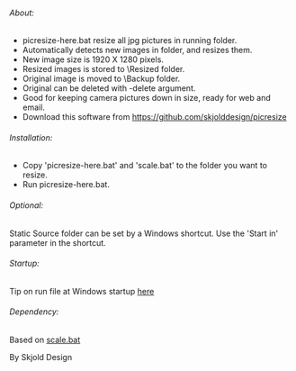 ###### About:
- picresize-here.bat resize all jpg pictures in running folder.
- Automatically detects new images in folder, and resizes them.
- New image size is 1920 X 1280 pixels.
- Resized images is stored to \Resized folder.
- Original image is moved to \Backup folder.
- Original can be deleted with -delete argument.
- Good for keeping camera pictures down in size, ready for web and email.
- Download this software from https://github.com/skjolddesign/picresize


###### Installation:
- Copy 'picresize-here.bat' and 'scale.bat' to the folder you want to resize.
- Run picresize-here.bat.

###### Optional: 
Static Source folder can be set by a Windows shortcut. 
Use the 'Start in' parameter in the shortcut.

###### Startup:
Tip on run file at Windows startup [here](https://www.computerhope.com/issues/ch000322.htm)
 
###### Dependency:
Based on [scale.bat](https://github.com/npocmaka/batch.scripts/blob/master/hybrids/jscript/imageProcessing/scale.bat)

By Skjold Design
